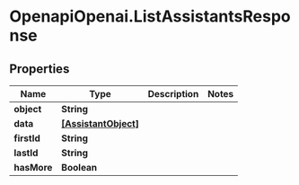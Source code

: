 # OpenapiOpenai.ListAssistantsResponse

## Properties

Name | Type | Description | Notes
------------ | ------------- | ------------- | -------------
**object** | **String** |  | 
**data** | [**[AssistantObject]**](AssistantObject.md) |  | 
**firstId** | **String** |  | 
**lastId** | **String** |  | 
**hasMore** | **Boolean** |  | 


